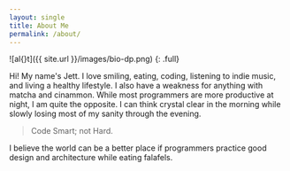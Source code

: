 ```yaml
---
layout: single
title: About Me
permalink: /about/
---
```


![al{}t]({{ site.url }}/images/bio-dp.png)
{: .full}

Hi! My name's Jett. I love smiling, eating, coding, listening to indie music, and living a healthy lifestyle. I also have a weakness for anything with matcha and cinammon.
While most programmers are more productive at night, I am quite the opposite. I can think crystal clear in the morning while slowly losing most of my sanity through the evening.

>Code Smart; not Hard.

I believe the world can be a better place if programmers practice good design and architecture while eating falafels.
